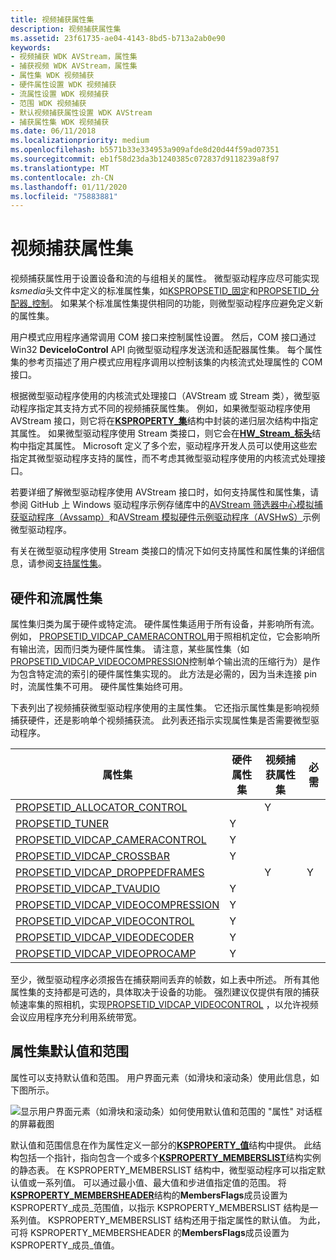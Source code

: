 ```yaml
---
title: 视频捕获属性集
description: 视频捕获属性集
ms.assetid: 23f61735-ae04-4143-8bd5-b713a2ab0e90
keywords:
- 视频捕获 WDK AVStream，属性集
- 捕获视频 WDK AVStream，属性集
- 属性集 WDK 视频捕获
- 硬件属性设置 WDK 视频捕获
- 流属性设置 WDK 视频捕获
- 范围 WDK 视频捕获
- 默认视频捕获属性设置 WDK AVStream
- 捕获属性集 WDK 视频捕获
ms.date: 06/11/2018
ms.localizationpriority: medium
ms.openlocfilehash: b5571b33e334953a909afde8d20d44f59ad07351
ms.sourcegitcommit: eb1f58d23da3b1240385c072837d9118239a8f97
ms.translationtype: MT
ms.contentlocale: zh-CN
ms.lasthandoff: 01/11/2020
ms.locfileid: "75883881"
---
```

# <a name="video-capture-property-sets"></a>视频捕获属性集

视频捕获属性用于设置设备和流的与组相关的属性。 微型驱动程序应尽可能实现*ksmedia*头文件中定义的标准属性集，如[KSPROPSETID\_固定](kspropsetid-pin.md)和[PROPSETID\_分配器\_控制](propsetid-allocator-control.md)。 如果某个标准属性集提供相同的功能，则微型驱动程序应避免定义新的属性集。

用户模式应用程序通常调用 COM 接口来控制属性设置。 然后，COM 接口通过 Win32 **DeviceIoControl** API 向微型驱动程序发送流和适配器属性集。 每个属性集的参考页描述了用户模式应用程序调用以控制该集的内核流式处理属性的 COM 接口。

根据微型驱动程序使用的内核流式处理接口（AVStream 或 Stream 类），微型驱动程序指定其支持方式不同的视频捕获属性集。 例如，如果微型驱动程序使用 AVStream 接口，则它将在[**KSPROPERTY\_集**](https://docs.microsoft.com/windows-hardware/drivers/ddi/ks/ns-ks-ksproperty_set)结构中封装的递归层次结构中指定其属性。 如果微型驱动程序使用 Stream 类接口，则它会在[**HW\_Stream\_标头**](https://docs.microsoft.com/windows-hardware/drivers/ddi/strmini/ns-strmini-_hw_stream_header)结构中指定其属性。 Microsoft 定义了多个宏，驱动程序开发人员可以使用这些宏指定其微型驱动程序支持的属性，而不考虑其微型驱动程序使用的内核流式处理接口。

若要详细了解微型驱动程序使用 AVStream 接口时，如何支持属性和属性集，请参阅 GitHub 上 Windows 驱动程序示例存储库中的[AVStream 筛选器中心模拟捕获驱动程序（Avssamp）](https://docs.microsoft.com/samples/microsoft/windows-driver-samples/avstream-filter-centric-simulated-capture-sample-driver-avssamp/)和[AVStream 模拟硬件示例驱动程序（AVSHwS）](https://docs.microsoft.com/samples/microsoft/windows-driver-samples/avstream-simulated-hardware-sample-driver-avshws/)示例微型驱动程序。

有关在微型驱动程序使用 Stream 类接口的情况下如何支持属性和属性集的详细信息，请参阅[支持属性集](supporting-property-sets.md)。

## <a name="hardware-and-stream-property-sets"></a>硬件和流属性集

属性集归类为属于硬件或特定流。 硬件属性集适用于所有设备，并影响所有流。 例如， [PROPSETID\_VIDCAP\_CAMERACONTROL](propsetid-vidcap-cameracontrol.md)用于照相机定位，它会影响所有输出流，因而归类为硬件属性集。 请注意，某些属性集（如[PROPSETID\_VIDCAP\_VIDEOCOMPRESSION](propsetid-vidcap-videocompression.md)控制单个输出流的压缩行为）是作为包含特定流的索引的硬件属性集实现的。 此方法是必需的，因为当未连接 pin 时，流属性集不可用。 硬件属性集始终可用。

下表列出了视频捕获微型驱动程序使用的主属性集。 它还指示属性集是影响视频捕获硬件，还是影响单个视频捕获流。 此列表还指示实现属性集是否需要微型驱动程序。

| 属性集 | 硬件属性集 | 视频捕获属性集 | 必需 |
| --- | --- | --- | --- |
| [PROPSETID_ALLOCATOR_CONTROL](propsetid-allocator-control.md) |  | Y |  |
| [PROPSETID_TUNER](propsetid-tuner.md) | Y |  |  |
| [PROPSETID_VIDCAP_CAMERACONTROL](propsetid-vidcap-cameracontrol.md) | Y |  |  |
| [PROPSETID_VIDCAP_CROSSBAR](propsetid-vidcap-crossbar.md) | Y |  |  |
| [PROPSETID_VIDCAP_DROPPEDFRAMES](propsetid-vidcap-droppedframes.md) |  | Y | Y |
| [PROPSETID_VIDCAP_TVAUDIO](propsetid-vidcap-tvaudio.md) | Y |  |  |
| [PROPSETID_VIDCAP_VIDEOCOMPRESSION](propsetid-vidcap-videocompression.md) | Y |  |  |
| [PROPSETID_VIDCAP_VIDEOCONTROL](propsetid-vidcap-videocontrol.md) | Y |  |  |
| [PROPSETID_VIDCAP_VIDEODECODER](propsetid-vidcap-videodecoder.md) | Y |  |  |
| [PROPSETID_VIDCAP_VIDEOPROCAMP](propsetid-vidcap-videoprocamp.md) | Y |  |  |

至少，微型驱动程序必须报告在捕获期间丢弃的帧数，如上表中所述。 所有其他属性集的支持都是可选的，具体取决于设备的功能。 强烈建议仅提供有限的捕获帧速率集的照相机，实现[PROPSETID\_VIDCAP\_VIDEOCONTROL](propsetid-vidcap-videocontrol.md) ，以允许视频会议应用程序充分利用系统带宽。

## <a name="property-set-default-values-and-ranges"></a>属性集默认值和范围

属性可以支持默认值和范围。 用户界面元素（如滑块和滚动条）使用此信息，如下图所示。

![显示用户界面元素（如滑块和滚动条）如何使用默认值和范围的 "属性" 对话框的屏幕截图](images/vcuiprop.gif)

默认值和范围信息在作为属性定义一部分的[**KSPROPERTY\_值**](https://docs.microsoft.com/windows-hardware/drivers/ddi/ks/ns-ks-ksproperty_values)结构中提供。 此结构包括一个指针，指向包含一个或多个[**KSPROPERTY\_MEMBERSLIST**](https://docs.microsoft.com/windows-hardware/drivers/ddi/ks/ns-ks-ksproperty_memberslist)结构实例的静态表。 在 KSPROPERTY\_MEMBERSLIST 结构中，微型驱动程序可以指定默认值或一系列值。 可以通过最小值、最大值和步进值指定值的范围。 将[**KSPROPERTY\_MEMBERSHEADER**](https://docs.microsoft.com/windows-hardware/drivers/ddi/ks/ns-ks-ksproperty_membersheader)结构的**MembersFlags**成员设置为 KSPROPERTY\_成员\_范围值，以指示 KSPROPERTY\_MEMBERSLIST 结构是一系列值。 KSPROPERTY\_MEMBERSLIST 结构还用于指定属性的默认值。 为此，可将 KSPROPERTY\_MEMBERSHEADER 的**MembersFlags**成员设置为 KSPROPERTY\_成员\_值值。
